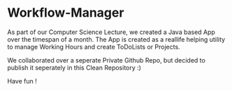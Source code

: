 # Workflow-Manager
As part of our Computer Science Lecture, we created a Java based App over the timespan of a month. 
The App is created as a reallife helping utility to manage Working Hours and create ToDoLists or Projects.

We collaborated over a seperate Private Github Repo, but decided to publish it seperately in this Clean Repository :)

Have fun !
